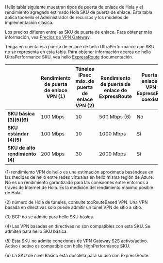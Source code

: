 Hello tabla siguiente muestran tipos de puerta de enlace de Hola y el rendimiento agregado estimado Hola SKU de puerta de enlace. Esta tabla aplica toohello el Administrador de recursos y los modelos de implementación clásica. 

Los precios difieren entre las SKU de puerta de enlace. Para obtener más información, vea [Precios de VPN Gateway](https://azure.microsoft.com/pricing/details/vpn-gateway).

Tenga en cuenta esa puerta de enlace de hello UltraPerformance que SKU no se representa en esta tabla. Para obtener información acerca de hello UltraPerformance SKU, vea hello [ExpressRoute](../articles/expressroute/expressroute-about-virtual-network-gateways.md) documentación.

|  | **Rendimiento de puerta de enlace VPN (1)** | **Túneles IPsec máx. de puerta de enlace VPN (2)** | **Rendimiento de puerta de enlace de ExpressRoute** | **Puerta de enlace de VPN y ExpressRoute coexisten** |
| --- | --- | --- | --- | --- |
| **SKU básica (3)(5)(6)** |100 Mbps |10 |500 Mbps (6) |No |
| **SKU estándar (4)(5)** |100 Mbps |10 |1000 Mbps |Sí |
| **SKU de alto rendimiento (4)** |200 Mbps |30 |2000 Mbps |Sí |


(1) rendimiento VPN de hello es una estimación aproximada basándose en las medidas de hello entre redes virtuales en hello misma región de Azure. No es un rendimiento garantizado para las conexiones entre entornos a través de Internet de Hola. Es la medición del rendimiento máximo posible de Hola.

(2) número de Hola de túneles, consulte tooRouteBased VPN. Una VPN basada en directivas solo puede admitir un túnel VPN de sitio a sitio.

(3) BGP no se admite para hello SKU básica.

(4) Las VPN basadas en directivas no son compatibles con esta SKU. Se admiten para hello SKU básica.

(5) Esta SKU no admite conexiones de VPN Gateway S2S activo/activo. Activo / activo es compatible con hello HighPerformance SKU.

(6) La SKU de nivel Básico está obsoleta para su uso con ExpressRoute.
